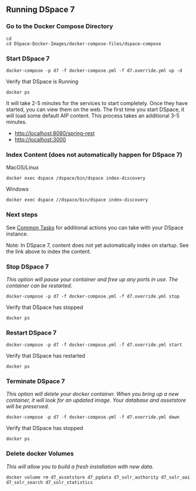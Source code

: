 ## Running DSpace 7

### Go to the Docker Compose Directory
```shell
cd
cd DSpace-Docker-Images/docker-compose-files/dspace-compose
```

### Start DSpace 7

```shell
docker-compose -p d7 -f docker-compose.yml -f d7.override.yml up -d
```

Verify that DSpace is Running
```shell
docker ps
```
It will take 2-5 minutes for the services to start completely.  Once they have started, you can view them on the web.
The first time you start DSpace, it will load some default AIP content.  This process takes an additional 3-5 minutes.
- [http://localhost:8080/spring-rest](http://localhost:8080/spring-rest)
- [http://localhost:3000](http://localhost:3000)

### Index Content (does not automatically happen for DSpace 7)

MacOS/Linux
```shell
docker exec dspace /dspace/bin/dspace index-discovery
```

Windows
```shell
docker exec dspace //dspace/bin/dspace index-discovery
```

### Next steps

See [Common Tasks](run.CommonTasks.md) for additional actions you can take with your DSpace instance.

Note: In DSpace 7, content does not yet automatically index on startup.  See the link above to index the content.

### Stop DSpace 7
_This option will pause your container and free up any ports in use.  The container can be restarted._

```shell
docker-compose -p d7 -f docker-compose.yml -f d7.override.yml stop
```

Verify that DSpace has stopped
```shell
docker ps
```

### Restart DSpace 7

```shell
docker-compose -p d7 -f docker-compose.yml -f d7.override.yml start
```

Verify that DSpace has restarted
```shell
docker ps
```

### Terminate DSpace 7
_This option will delete your docker container. When you bring up a new container, it will look for an updated image._
_Your database and assetstore will be preserved._

```shell
docker-compose -p d7 -f docker-compose.yml -f d7.override.yml down
```

Verify that DSpace has stopped
```shell
docker ps
```

### Delete docker Volumes
_This will allow you to build a fresh installation with new data._

```shell
docker volume rm d7_assetstore d7_pgdata d7_solr_authority d7_solr_oai d7_solr_search d7_solr_statistics
```
